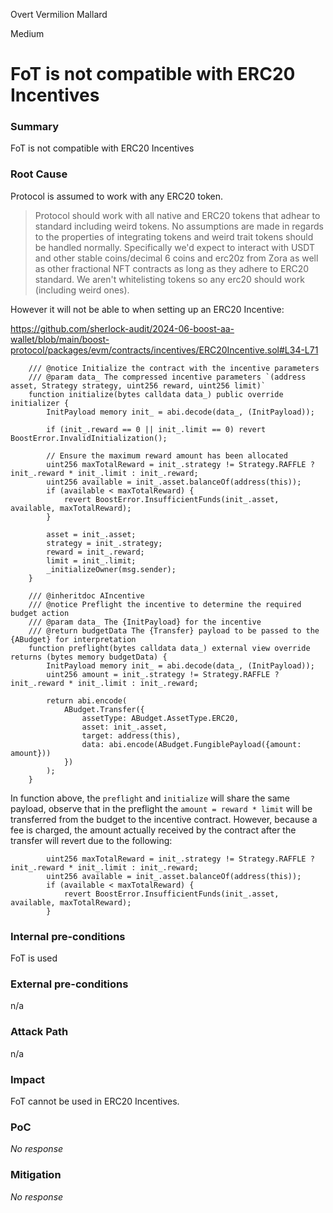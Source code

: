 Overt Vermilion Mallard

Medium

# FoT is not compatible with ERC20 Incentives

### Summary

FoT is not compatible with ERC20 Incentives

### Root Cause

Protocol is assumed to work with any ERC20 token.

> Protocol should work with all native and ERC20 tokens that adhear to standard including weird tokens.
No assumptions are made in regards to the properties of integrating tokens and weird trait tokens should be handled normally. Specifically we'd expect to interact with USDT and other stable coins/decimal 6 coins and erc20z from Zora as well as other fractional NFT contracts as long as they adhere to ERC20 standard. We aren't whitelisting tokens so any erc20 should work (including weird ones).

However it will not be able to when setting up an ERC20 Incentive:

https://github.com/sherlock-audit/2024-06-boost-aa-wallet/blob/main/boost-protocol/packages/evm/contracts/incentives/ERC20Incentive.sol#L34-L71
```solidity
    /// @notice Initialize the contract with the incentive parameters
    /// @param data_ The compressed incentive parameters `(address asset, Strategy strategy, uint256 reward, uint256 limit)`
    function initialize(bytes calldata data_) public override initializer {
        InitPayload memory init_ = abi.decode(data_, (InitPayload));

        if (init_.reward == 0 || init_.limit == 0) revert BoostError.InvalidInitialization();

        // Ensure the maximum reward amount has been allocated
        uint256 maxTotalReward = init_.strategy != Strategy.RAFFLE ? init_.reward * init_.limit : init_.reward;
        uint256 available = init_.asset.balanceOf(address(this));
        if (available < maxTotalReward) {
            revert BoostError.InsufficientFunds(init_.asset, available, maxTotalReward);
        }

        asset = init_.asset;
        strategy = init_.strategy;
        reward = init_.reward;
        limit = init_.limit;
        _initializeOwner(msg.sender);
    }

    /// @inheritdoc AIncentive
    /// @notice Preflight the incentive to determine the required budget action
    /// @param data_ The {InitPayload} for the incentive
    /// @return budgetData The {Transfer} payload to be passed to the {ABudget} for interpretation
    function preflight(bytes calldata data_) external view override returns (bytes memory budgetData) {
        InitPayload memory init_ = abi.decode(data_, (InitPayload));
        uint256 amount = init_.strategy != Strategy.RAFFLE ? init_.reward * init_.limit : init_.reward;

        return abi.encode(
            ABudget.Transfer({
                assetType: ABudget.AssetType.ERC20,
                asset: init_.asset,
                target: address(this),
                data: abi.encode(ABudget.FungiblePayload({amount: amount}))
            })
        );
    }
```

In function above, the `preflight` and `initialize` will share the same payload, observe that in the preflight the `amount = reward * limit` will be transferred from the budget to the incentive contract. However, because a fee is charged, the amount actually received by the contract after the transfer will revert due to the following:
```solidity
        uint256 maxTotalReward = init_.strategy != Strategy.RAFFLE ? init_.reward * init_.limit : init_.reward;
        uint256 available = init_.asset.balanceOf(address(this));
        if (available < maxTotalReward) {
            revert BoostError.InsufficientFunds(init_.asset, available, maxTotalReward);
        }
```

### Internal pre-conditions

FoT is used

### External pre-conditions

n/a

### Attack Path

n/a

### Impact

FoT cannot be used in ERC20 Incentives.

### PoC

_No response_

### Mitigation

_No response_